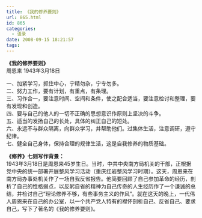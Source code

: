 ```yaml
---
title: 《我的修养要则》
url: 865.html
id: 865
categories:
  - 语录
date: 2008-09-15 18:21:57
tags:
---
```


**《我的修养要则》**  
周恩来 1943年3月18日

  
一、加紧学习，抓住中心，宁精勿杂，宁专勿多。  
二、努力工作，要有计划，有重点，有条理。  
三、习作合一，要注意时间、空间和条件，使之配合适当，要注意检讨和整理，要有发现和创造。  
四、要与自己的他人的一切不正确的思想意识作原则上坚决的斗争。  
五、适当的发扬自己的长处，具体的纠正自己的短处。  
六、永远不与群众隔离，向群众学习，并帮助他们。过集体生活，注意调研，遵守纪律。  
七、健全自己身体，保持合理的规律生活，这是自我修养的物质基础。  
  
**《修养》七则写作背景：**  
1943年3月18日是周恩来45岁生日。当时，中共中央南方局机关的干部，正根据党中央的统一部署开展整风学习活动（重庆红岩整风学习时期）。这天，周恩来在南方局办事处机关作了一场自我反省报告。他简要回顾了自己参加革命的经历，剖析了自己的性格弱点，以反躬自省的精神为自己传奇的人生经历作了一个谦诚的总结，并检讨自己“理论修养不够，有些事务主义的作风”。就在这天的晚上，一代伟人周恩来在自己的办公室，以一个共产党人特有的襟怀剖析自己、反省自己、要求自己，写下了著名的《我的修养要则》。